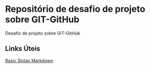 # Repositório de desafio de projeto sobre GIT-GitHub
Desafio de projeto sobre GIT-GitHub

## Links Úteis
[Basic Sintax Markdown](https://www.markdownguide.org/basic-syntax/)

